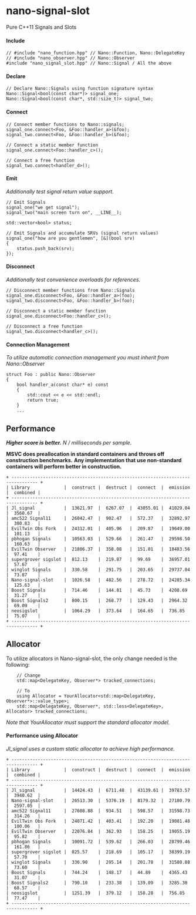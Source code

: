 nano-signal-slot
================

Pure C++11 Signals and Slots

#### Include
```
// #include "nano_function.hpp" // Nano::Function, Nano::DelegateKey
// #include "nano_observer.hpp" // Nano::Observer
#include "nano_signal_slot.hpp" // Nano::Signal / All the above
```

#### Declare
```
// Declare Nano::Signals using function signature syntax
Nano::Signal<bool(const char*)> signal_one;
Nano::Signal<bool(const char*, std::size_t)> signal_two;
```

#### Connect

```
// Connect member functions to Nano::signals;
signal_one.connect<Foo, &Foo::handler_a>(&foo);
signal_two.connect<Foo, &Foo::handler_b>(&foo);

// Connect a static member function
signal_one.connect<Foo::handler_c>();

// Connect a free function
signal_two.connect<handler_d>();
```

#### Emit

_Additionally test signal return value support._

```
// Emit Signals
signal_one("we get signal");
signal_two("main screen turn on", __LINE__);

std::vector<bool> status;

// Emit Signals and accumulate SRVs (signal return values)
signal_one("how are you gentlemen", [&](bool srv)
{
	status.push_back(srv);
});
```

#### Disconnect

_Additionally test convenience overloads for references._

```
// Disconnect member functions from Nano::Signals
signal_one.disconnect<Foo, &Foo::handler_a>(foo);
signal_two.disconnect<Foo, &Foo::handler_b>(foo);

// Disconnect a static member function
signal_one.disconnect<Foo::handler_c>();

// Disconnect a free function
signal_two.disconnect<handler_c>();
```

#### Connection Management

_To utilize automatic connection management you must inherit from Nano::Observer_

```
struct Foo : public Nano::Observer
{
    bool handler_a(const char* e) const
    {
        std::cout << e << std::endl;
        return true;
    }
	...
```

Performance
-----------

**_Higher score is better._** _N / milliseconds per sample._

**MSVC does preallocation in standard containers and throws off construction benchmarks.**
**Any implementation that use non-standard containers will perform better in construction.**

```
+ -------------------------------------------------------------------------------- +
| Library             |  construct |  destruct |  connect  |  emission |  combined |
+ -------------------------------------------------------------------------------- +
| Jl_signal           |  13621.97  |  6267.07  |  43055.01 |  41029.04 |  3560.67  |
| amc522 Signal11     |  26042.47  |  902.47   |  572.37   |  32892.97 |  300.83   |
| EvilTwin Obs Fork   |  24312.01  |  405.96   |  209.87   |  19649.00 |  101.13   |
| pbhogan Signals     |  10563.03  |  529.66   |  261.47   |  29598.50 |  160.63   |
| EvilTwin Observer   |  21806.37  |  358.08   |  151.01   |  18483.56 |  97.41    |
| supergrover sigslot |  812.13    |  219.87   |  99.69    |  36957.01 |  57.67    |
| winglot Signals     |  330.58    |  291.75   |  203.65   |  29737.04 |  73.87    |
| Nano-signal-slot    |  1026.58   |  482.56   |  278.72   |  24285.34 |  125.63   |
| Boost Signals       |  714.46    |  144.81   |  45.73    |  4208.69  |  31.27    |
| Boost Signals2      |  800.15    |  268.77   |  129.43   |  2964.32  |  69.09    |
| neosigslot          |  1064.29   |  373.64   |  164.65   |  736.85   |  75.07    |
+ -------------------------------------------------------------------------------- +
```

Allocator
---------

To utilize allocators in Nano-signal-slot, the only change needed is the following:

```
    // Change
    std::map<DelegateKey, Observer*> tracked_connections;
```
```
    // To
    using Allocator = YourAllocator<std::map<DelegateKey, Observer*>::value_type>;
    std::map<DelegateKey, Observer*, std::less<DelegateKey>, Allocator> tracked_connections;
```
_Note that YourAllocator must support the standard allocator model._

#### Performance using Allocator

_Jl_signal uses a custom static allocator to achieve high performance._

```
+ -------------------------------------------------------------------------------- +
| Library             |  construct |  destruct |  connect  |  emission |  combined |
+ -------------------------------------------------------------------------------- +
| Jl_signal           |  14424.43  |  6711.48  |  43139.61 |  39783.57 |  3940.62  |
| Nano-signal-slot    |  26513.30  |  5376.19  |  8179.32  |  27180.79 |  2597.05  |
| amc522 Signal11     |  27608.88  |  934.51   |  598.57   |  31598.73 |  314.26   |
| EvilTwin Obs Fork   |  24071.42  |  403.41   |  192.20   |  19081.48 |  100.06   |
| EvilTwin Observer   |  22076.84  |  362.93   |  158.25   |  19055.19 |  95.82    |
| pbhogan Signals     |  10091.72  |  539.62   |  266.03   |  28799.46 |  161.86   |
| supergrover sigslot |  825.57    |  218.69   |  105.17   |  38399.19 |  57.70    |
| winglot Signals     |  336.90    |  295.14   |  201.78   |  31580.88 |  73.60    |
| Boost Signals       |  744.24    |  148.17   |  44.89    |  4365.43  |  31.07    |
| Boost Signals2      |  790.10    |  233.38   |  139.09   |  3285.30  |  68.57    |
| neosigslot          |  1251.39   |  379.12   |  158.28   |  756.85   |  77.47    |
+ -------------------------------------------------------------------------------- +
```
